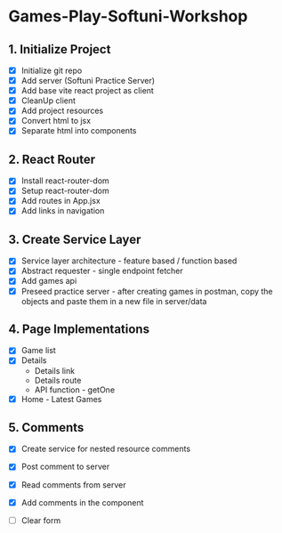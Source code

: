 # Games-Play-Softuni-Workshop

## 1. Initialize Project
- [x] Initialize git repo
- [x] Add server (Softuni Practice Server)
- [x] Add base vite react project as client
- [x] CleanUp client
- [x] Add project resources
- [x] Convert html to jsx
- [x] Separate html into components

## 2. React Router
- [x] Install react-router-dom
- [x] Setup react-router-dom
- [x] Add routes in App.jsx
- [x] Add links in navigation
  
## 3. Create Service Layer
- [x] Service layer architecture - feature based / function based
- [x] Abstract requester - single endpoint fetcher
- [x] Add games api
- [x] Preseed practice server - after creating games in postman, copy the objects and paste them in a new file in server/data

## 4. Page Implementations
- [x] Game list
- [x] Details 
    - Details link
    - Details route
    - API function - getOne
- [x] Home - Latest Games

## 5. Comments
- [x] Create service for nested resource comments
- [x] Post comment to server
- [x] Read comments from server
- [x] Add comments in the component
- [ ] Clear form

